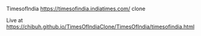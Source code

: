 
TimesofIndia  https://timesofindia.indiatimes.com/   clone

Live at https://chibuh.github.io/TimesOfIndiaClone/TimesOfIndia/timesofindia.html
